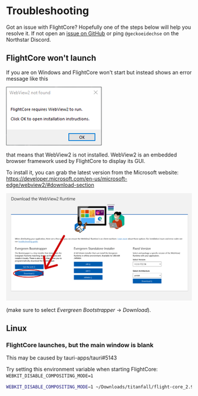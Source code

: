 # Troubleshooting

Got an issue with FlightCore? Hopefully one of the steps below will help you resolve it. If not open an [issue on GitHub](https://github.com/R2NorthstarTools/FlightCore/issues/new) or ping `@geckoeidechse` on the Northstar Discord.

## FlightCore won't launch

If you are on Windows and FlightCore won't start but instead shows an error message like this

![webview2 error message windows](assets/flightcore-webview2-windows-error-message.png)

that means that WebView2 is not installed. WebView2 is an embedded browser framework used by FlightCore to display its GUI.

To install it, you can grab the latest version from the Microsoft website: \
https://developer.microsoft.com/en-us/microsoft-edge/webview2/#download-section

![webview2 download screenshot](assets/webview2-download-screenshot.png)

(make sure to select _Evergreen Bootstrapper_ -> _Download_).


## Linux

### FlightCore launches, but the main window is blank
This may be caused by tauri-apps/tauri#5143

Try setting this environment variable when starting FlightCore:
`WEBKIT_DISABLE_COMPOSITING_MODE=1`

```bash
WEBKIT_DISABLE_COMPOSITING_MODE=1 ~/Downloads/titanfall/flight-core_2.9.3_amd64.AppImage 
```
